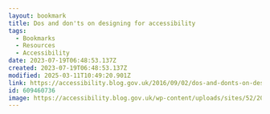 ```yaml
---
layout: bookmark
title: Dos and don'ts on designing for accessibility
tags:
  - Bookmarks
  - Resources
  - Accessibility
date: 2023-07-19T06:48:53.137Z
created: 2023-07-19T06:48:53.137Z
modified: 2025-03-11T10:49:20.901Z
link: https://accessibility.blog.gov.uk/2016/09/02/dos-and-donts-on-designing-for-accessibility/
id: 609460736
image: https://accessibility.blog.gov.uk/wp-content/uploads/sites/52/2016/09/Karwai-blog-1-e1472723497184.png
---
```

